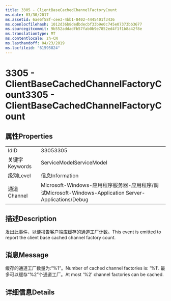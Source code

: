 ```yaml
---
title: 3305 - ClientBaseCachedChannelFactoryCount
ms.date: 03/30/2017
ms.assetid: 6ae6f58f-cee3-4bb1-8402-4445401f3436
ms.openlocfilehash: 1012d36b8dedbdecbf33b9e0c745e07373bb3677
ms.sourcegitcommit: 9b552addadfb57fab0b9e7852ed4f1f1b8a42f8e
ms.translationtype: MT
ms.contentlocale: zh-CN
ms.lasthandoff: 04/23/2019
ms.locfileid: "61595824"
---
```

# <a name="3305---clientbasecachedchannelfactorycount"></a><span data-ttu-id="e41ae-102">3305 - ClientBaseCachedChannelFactoryCount</span><span class="sxs-lookup"><span data-stu-id="e41ae-102">3305 - ClientBaseCachedChannelFactoryCount</span></span>
## <a name="properties"></a><span data-ttu-id="e41ae-103">属性</span><span class="sxs-lookup"><span data-stu-id="e41ae-103">Properties</span></span>  
  
|||  
|-|-|  
|<span data-ttu-id="e41ae-104">Id</span><span class="sxs-lookup"><span data-stu-id="e41ae-104">ID</span></span>|<span data-ttu-id="e41ae-105">3305</span><span class="sxs-lookup"><span data-stu-id="e41ae-105">3305</span></span>|  
|<span data-ttu-id="e41ae-106">关键字</span><span class="sxs-lookup"><span data-stu-id="e41ae-106">Keywords</span></span>|<span data-ttu-id="e41ae-107">ServiceModel</span><span class="sxs-lookup"><span data-stu-id="e41ae-107">ServiceModel</span></span>|  
|<span data-ttu-id="e41ae-108">级别</span><span class="sxs-lookup"><span data-stu-id="e41ae-108">Level</span></span>|<span data-ttu-id="e41ae-109">信息</span><span class="sxs-lookup"><span data-stu-id="e41ae-109">Information</span></span>|  
|<span data-ttu-id="e41ae-110">通道</span><span class="sxs-lookup"><span data-stu-id="e41ae-110">Channel</span></span>|<span data-ttu-id="e41ae-111">Microsoft-Windows-应用程序服务器-应用程序/调试</span><span class="sxs-lookup"><span data-stu-id="e41ae-111">Microsoft-Windows-Application Server-Applications/Debug</span></span>|  
  
## <a name="description"></a><span data-ttu-id="e41ae-112">描述</span><span class="sxs-lookup"><span data-stu-id="e41ae-112">Description</span></span>  
 <span data-ttu-id="e41ae-113">发出此事件，以便报告客户端库缓存的通道工厂计数。</span><span class="sxs-lookup"><span data-stu-id="e41ae-113">This event is emitted to report the client base cached channel factory count.</span></span>  
  
## <a name="message"></a><span data-ttu-id="e41ae-114">消息</span><span class="sxs-lookup"><span data-stu-id="e41ae-114">Message</span></span>  
 <span data-ttu-id="e41ae-115">缓存的通道工厂数量为:“%1”。</span><span class="sxs-lookup"><span data-stu-id="e41ae-115">Number of cached channel factories is: '%1'.</span></span>  <span data-ttu-id="e41ae-116">最多可以缓存“%2”个通道工厂。</span><span class="sxs-lookup"><span data-stu-id="e41ae-116">At most '%2' channel factories can be cached.</span></span>  
  
## <a name="details"></a><span data-ttu-id="e41ae-117">详细信息</span><span class="sxs-lookup"><span data-stu-id="e41ae-117">Details</span></span>
